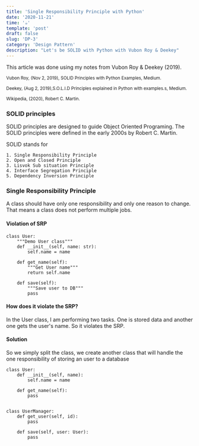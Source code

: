 ```yaml
---
title: 'Single Responsibility Principle with Python'
date: '2020-11-21'
time: '☕️'
template: 'post'
draft: false
slug: 'DP-3'
category: 'Design Pattern'
description: "Let's be SOLID with Python with Vubon Roy & Deekey"
---
```


This article was done using my notes from Vubon Roy & Deekey (2019).

<sub>Vubon Roy, (Nov 2, 2019), SOLID Principles with Python Examples, Medium.</sub>

<sub>Deekey, (Aug 2, 2019),S.O.L.I.D Principles explained in Python with examples.s, Medium.</sub>

<sub>Wikipedia, (2020), Robert C. Martin.</sub>

### SOLID principles

SOLID principles are designed to guide Object Oriented Programing. The SOLID principles were defined in the early 2000s by Robert C. Martin.

SOLID stands for

    1. Single Responsibility Principle
    2. Open and Closed Principle
    3. Lisvok Sub situation Principle
    4. Interface Segregation Principle
    5. Dependency Inversion Principle

### Single Responsibility Principle

A class should have only one responsibility and only one reason to change. That means a class does not perform multiple jobs.

#### Violation of SRP
```
class User:
    """Demo User class"""
    def __init__(self, name: str):
        self.name = name
    
    def get_name(self):
        """Get User name"""
        return self.name

    def save(self):
        """Save user to DB"""
        pass
```

#### How does it violate the SRP?
In the User class, I am performing two tasks. One is stored data and another one gets the user's name. So it violates the SRP.

#### Solution
So we simply split the class, we create another class that will handle the one responsibility of storing an user to a database

```
class User:
    def __init__(self, name):
        self.name = name
    
    def get_name(self):
        pass


class UserManager:
    def get_user(self, id):
        pass

    def save(self, user: User):
        pass
```

